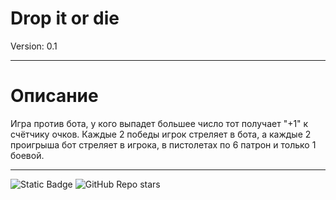 # Drop it or die
Version: 0.1
****
# Описание
Игра против бота, у кого выпадет большее число тот получает "+1" к счётчику очков. Каждые 2 победы игрок стреляет в бота, а каждые 2 проигрыша бот стреляет в игрока, в пистолетах по 6 патрон и только 1 боевой.
****
![Static Badge](https://img.shields.io/badge/Crufix-Drop_it_or_Die-Oxygen)
![GitHub Repo stars](https://img.shields.io/github/stars/GoodVaib/Drop-it-or-Die)
<!-- ![GitHub top language](https://img.shields.io/github/languages/top/GoodVaib/Drop-it-or-Die) -->
<!-- ![GitHub](https://img.shields.io/github/license/GoodVaib/Drop-it-or-Die) -->
<!-- <![GitHub issues](https://img.shields.io/github/issues/GoodVaib/Drop-it-or-Die) -->
